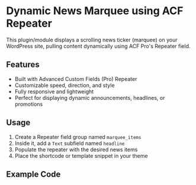 # Dynamic News Marquee using ACF Repeater

This plugin/module displays a scrolling news ticker (marquee) on your WordPress site, pulling content dynamically using ACF Pro's Repeater field.

## Features
- Built with Advanced Custom Fields (Pro) Repeater
- Customizable speed, direction, and style
- Fully responsive and lightweight
- Perfect for displaying dynamic announcements, headlines, or promotions

## Usage
1. Create a Repeater field group named `marquee_items`
2. Inside it, add a `Text` subfield named `headline`
3. Populate the repeater with the desired news items
4. Place the shortcode or template snippet in your theme

## Example Code
